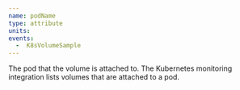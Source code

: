 ```yaml
---
name: podName
type: attribute
units:
events:
  -  K8sVolumeSample
---
```


The pod that the volume is attached to. The Kubernetes monitoring integration lists volumes that are attached to a pod.